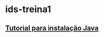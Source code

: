 # ids-treina1

## [Tutorial para instalação Java](https://github.com/ordnaelmedeiros/ids-treina1/blob/master/treina1-api/README.md)

